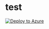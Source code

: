 # test 
[![Deploy to Azure](https://azuredeploy.net/deploybutton.png)](https://portal.azure.com/#blade/HubsExtension/TemplateViewerBlade/options/%7B%22templateJson%22%3A%22%7B%5C%22%24schema%5C%22%3A%5C%22http%3A%2F%2Fschema.management.azure.com%2Fschemas%2F2015-01-01%2FdeploymentTemplate.json%23%5C%22%2C%5C%22contentVersion%5C%22%3A%5C%221.0.0.0%5C%22%2C%5C%22parameters%5C%22%3A%7B%5C%22location%5C%22%3A%7B%5C%22type%5C%22%3A%5C%22string%5C%22%7D%2C%5C%22storageAccountName%5C%22%3A%7B%5C%22type%5C%22%3A%5C%22string%5C%22%7D%2C%5C%22accountType%5C%22%3A%7B%5C%22type%5C%22%3A%5C%22string%5C%22%7D%2C%5C%22kind%5C%22%3A%7B%5C%22type%5C%22%3A%5C%22string%5C%22%7D%2C%5C%22accessTier%5C%22%3A%7B%5C%22type%5C%22%3A%5C%22string%5C%22%7D%2C%5C%22minimumTlsVersion%5C%22%3A%7B%5C%22type%5C%22%3A%5C%22string%5C%22%7D%2C%5C%22supportsHttpsTrafficOnly%5C%22%3A%7B%5C%22type%5C%22%3A%5C%22bool%5C%22%7D%2C%5C%22allowBlobPublicAccess%5C%22%3A%7B%5C%22type%5C%22%3A%5C%22bool%5C%22%7D%2C%5C%22allowSharedKeyAccess%5C%22%3A%7B%5C%22type%5C%22%3A%5C%22bool%5C%22%7D%2C%5C%22networkAclsBypass%5C%22%3A%7B%5C%22type%5C%22%3A%5C%22string%5C%22%7D%2C%5C%22networkAclsDefaultAction%5C%22%3A%7B%5C%22type%5C%22%3A%5C%22string%5C%22%7D%2C%5C%22isContainerRestoreEnabled%5C%22%3A%7B%5C%22type%5C%22%3A%5C%22bool%5C%22%7D%2C%5C%22isBlobSoftDeleteEnabled%5C%22%3A%7B%5C%22type%5C%22%3A%5C%22bool%5C%22%7D%2C%5C%22blobSoftDeleteRetentionDays%5C%22%3A%7B%5C%22type%5C%22%3A%5C%22int%5C%22%7D%2C%5C%22isContainerSoftDeleteEnabled%5C%22%3A%7B%5C%22type%5C%22%3A%5C%22bool%5C%22%7D%2C%5C%22containerSoftDeleteRetentionDays%5C%22%3A%7B%5C%22type%5C%22%3A%5C%22int%5C%22%7D%2C%5C%22changeFeed%5C%22%3A%7B%5C%22type%5C%22%3A%5C%22bool%5C%22%7D%2C%5C%22isVersioningEnabled%5C%22%3A%7B%5C%22type%5C%22%3A%5C%22bool%5C%22%7D%2C%5C%22isShareSoftDeleteEnabled%5C%22%3A%7B%5C%22type%5C%22%3A%5C%22bool%5C%22%7D%2C%5C%22shareSoftDeleteRetentionDays%5C%22%3A%7B%5C%22type%5C%22%3A%5C%22int%5C%22%7D%7D%2C%5C%22variables%5C%22%3A%7B%7D%2C%5C%22resources%5C%22%3A%5B%7B%5C%22name%5C%22%3A%5C%22%5Bparameters('storageAccountName')%5D%5C%22%2C%5C%22type%5C%22%3A%5C%22Microsoft.Storage%2FstorageAccounts%5C%22%2C%5C%22apiVersion%5C%22%3A%5C%222019-06-01%5C%22%2C%5C%22location%5C%22%3A%5C%22%5Bparameters('location')%5D%5C%22%2C%5C%22properties%5C%22%3A%7B%5C%22accessTier%5C%22%3A%5C%22%5Bparameters('accessTier')%5D%5C%22%2C%5C%22minimumTlsVersion%5C%22%3A%5C%22%5Bparameters('minimumTlsVersion')%5D%5C%22%2C%5C%22supportsHttpsTrafficOnly%5C%22%3A%5C%22%5Bparameters('supportsHttpsTrafficOnly')%5D%5C%22%2C%5C%22allowBlobPublicAccess%5C%22%3A%5C%22%5Bparameters('allowBlobPublicAccess')%5D%5C%22%2C%5C%22allowSharedKeyAccess%5C%22%3A%5C%22%5Bparameters('allowSharedKeyAccess')%5D%5C%22%2C%5C%22networkAcls%5C%22%3A%7B%5C%22bypass%5C%22%3A%5C%22%5Bparameters('networkAclsBypass')%5D%5C%22%2C%5C%22defaultAction%5C%22%3A%5C%22%5Bparameters('networkAclsDefaultAction')%5D%5C%22%2C%5C%22ipRules%5C%22%3A%5B%5D%7D%7D%2C%5C%22dependsOn%5C%22%3A%5B%5D%2C%5C%22sku%5C%22%3A%7B%5C%22name%5C%22%3A%5C%22%5Bparameters('accountType')%5D%5C%22%7D%2C%5C%22kind%5C%22%3A%5C%22%5Bparameters('kind')%5D%5C%22%2C%5C%22tags%5C%22%3A%7B%7D%7D%2C%7B%5C%22name%5C%22%3A%5C%22%5Bconcat(parameters('storageAccountName')%2C%20'%2Fdefault')%5D%5C%22%2C%5C%22type%5C%22%3A%5C%22Microsoft.Storage%2FstorageAccounts%2FblobServices%5C%22%2C%5C%22apiVersion%5C%22%3A%5C%222019-06-01%5C%22%2C%5C%22properties%5C%22%3A%7B%5C%22restorePolicy%5C%22%3A%7B%5C%22enabled%5C%22%3A%5C%22%5Bparameters('isContainerRestoreEnabled')%5D%5C%22%7D%2C%5C%22deleteRetentionPolicy%5C%22%3A%7B%5C%22enabled%5C%22%3A%5C%22%5Bparameters('isBlobSoftDeleteEnabled')%5D%5C%22%2C%5C%22days%5C%22%3A%5C%22%5Bparameters('blobSoftDeleteRetentionDays')%5D%5C%22%7D%2C%5C%22containerDeleteRetentionPolicy%5C%22%3A%7B%5C%22enabled%5C%22%3A%5C%22%5Bparameters('isContainerSoftDeleteEnabled')%5D%5C%22%2C%5C%22days%5C%22%3A%5C%22%5Bparameters('containerSoftDeleteRetentionDays')%5D%5C%22%7D%2C%5C%22changeFeed%5C%22%3A%7B%5C%22enabled%5C%22%3A%5C%22%5Bparameters('changeFeed')%5D%5C%22%7D%2C%5C%22isVersioningEnabled%5C%22%3A%5C%22%5Bparameters('isVersioningEnabled')%5D%5C%22%7D%2C%5C%22dependsOn%5C%22%3A%5B%5C%22%5Bconcat('Microsoft.Storage%2FstorageAccounts%2F'%2C%20parameters('storageAccountName'))%5D%5C%22%5D%7D%2C%7B%5C%22name%5C%22%3A%5C%22%5Bconcat(parameters('storageAccountName')%2C%20'%2Fdefault')%5D%5C%22%2C%5C%22type%5C%22%3A%5C%22Microsoft.Storage%2FstorageAccounts%2Ffileservices%5C%22%2C%5C%22apiVersion%5C%22%3A%5C%222019-06-01%5C%22%2C%5C%22properties%5C%22%3A%7B%5C%22shareDeleteRetentionPolicy%5C%22%3A%7B%5C%22enabled%5C%22%3A%5C%22%5Bparameters('isShareSoftDeleteEnabled')%5D%5C%22%2C%5C%22days%5C%22%3A%5C%22%5Bparameters('shareSoftDeleteRetentionDays')%5D%5C%22%7D%7D%2C%5C%22dependsOn%5C%22%3A%5B%5C%22%5Bconcat('Microsoft.Storage%2FstorageAccounts%2F'%2C%20parameters('storageAccountName'))%5D%5C%22%2C%5C%22%5Bconcat(concat('Microsoft.Storage%2FstorageAccounts%2F'%2C%20parameters('storageAccountName'))%2C%20'%2FblobServices%2Fdefault')%5D%5C%22%5D%7D%5D%2C%5C%22outputs%5C%22%3A%7B%7D%7D%22%2C%22parameters%22%3A%7B%22location%22%3A%22eastus%22%2C%22storageAccountName%22%3A%22storage9186%22%2C%22accountType%22%3A%22Standard_LRS%22%2C%22kind%22%3A%22StorageV2%22%2C%22accessTier%22%3A%22Hot%22%2C%22minimumTlsVersion%22%3A%22TLS1_2%22%2C%22supportsHttpsTrafficOnly%22%3Atrue%2C%22allowBlobPublicAccess%22%3Atrue%2C%22allowSharedKeyAccess%22%3Atrue%2C%22networkAclsBypass%22%3A%22AzureServices%22%2C%22networkAclsDefaultAction%22%3A%22Allow%22%2C%22isContainerRestoreEnabled%22%3Afalse%2C%22isBlobSoftDeleteEnabled%22%3Atrue%2C%22blobSoftDeleteRetentionDays%22%3A7%2C%22isContainerSoftDeleteEnabled%22%3Atrue%2C%22containerSoftDeleteRetentionDays%22%3A7%2C%22changeFeed%22%3Afalse%2C%22isVersioningEnabled%22%3Afalse%2C%22isShareSoftDeleteEnabled%22%3Atrue%2C%22shareSoftDeleteRetentionDays%22%3A7%7D%7D)